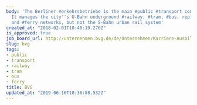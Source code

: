 ```yaml
---
body: 'The Berliner Verkehrsbetriebe is the main #public #transport company of Berlin.
  It manages the city''s U-Bahn underground #railway, #tram, #bus, replacement services
  and #ferry networks, but not the S-Bahn urban rail system'
created_at: "2018-02-01T10:40:19.276Z"
is_approved: true
job_board_url: http://unternehmen.bvg.de/de/Unternehmen/Karriere-Ausbildung/Stellenangebote/Aktuelle-Stellenangebote
slug: bvg
tags:
- public
- transport
- railway
- tram
- bus
- ferry
title: BVG
updated_at: "2019-06-16T10:36:08.532Z"
---
```


